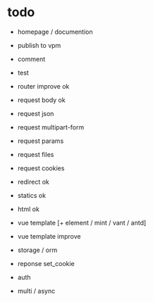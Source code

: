 # todo

- homepage / documention
- publish to vpm
- comment
- test

- router improve    ok
- request body  ok
- request json
- request multipart-form
- request params
- request files
- request cookies

- redirect  ok
- statics   ok
- html  ok
- vue template [+ element / mint / vant / antd]
- vue template improve
- storage / orm
- reponse set_cookie

- auth

- multi / async


